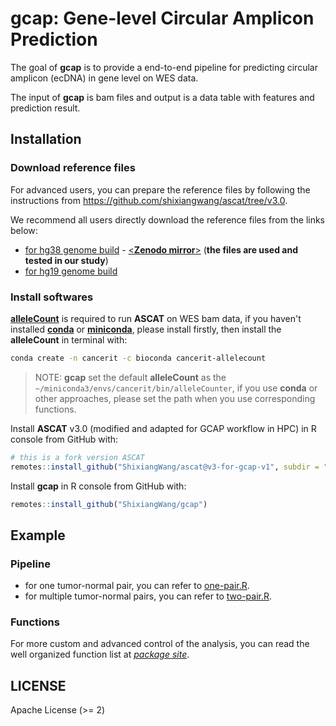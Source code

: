 # gcap: Gene-level Circular Amplicon Prediction

<!-- badges: start -->
<!-- badges: end -->

The goal of **gcap** is to provide a end-to-end pipeline for predicting
circular amplicon (ecDNA) in gene level on WES data.

The input of **gcap** is bam files and output is a data table with features and
prediction result.

## Installation

### Download reference files

For advanced users, you can prepare the reference files by following the instructions
from <https://github.com/shixiangwang/ascat/tree/v3.0>.

We recommend all users directly download the reference files from the links below:

- [for hg38 genome build](https://ora.ox.ac.uk/objects/uuid:08e24957-7e76-438a-bd38-66c48008cf52) - [<**Zenodo mirror**>](https://zenodo.org/record/5488942) (**the files are used and tested in our study**)
- [for hg19 genome build](https://ora.ox.ac.uk/objects/uuid:2c1fec09-a504-49ab-9ce9-3f17bac531bc)

### Install softwares

[**alleleCount**](https://github.com/cancerit/alleleCount) is required to run **ASCAT** on WES bam data,
if you haven't installed [**conda**](https://docs.conda.io/en/latest/) or [**miniconda**](https://docs.conda.io/en/latest/miniconda.html), please install firstly,
then install the **alleleCount** in terminal with:

```bash
conda create -n cancerit -c bioconda cancerit-allelecount
```

> NOTE: **gcap** set the default **alleleCount** as the `~/miniconda3/envs/cancerit/bin/alleleCounter`,
if you use **conda** or other approaches, please set the path when you use corresponding functions.

Install **ASCAT** v3.0 (modified and adapted for GCAP workflow in HPC) in R console from GitHub with:

```r
# this is a fork version ASCAT
remotes::install_github("ShixiangWang/ascat@v3-for-gcap-v1", subdir = "ASCAT")
```

Install **gcap** in R console from GitHub with:

```r
remotes::install_github("ShixiangWang/gcap")
```

## Example

### Pipeline

- for one tumor-normal pair, you can refer to [one-pair.R](https://github.com/ShixiangWang/gcap/blob/master/test-workflow/one-pair.R).
- for multiple tumor-normal pairs, you can refer to [two-pair.R](https://github.com/ShixiangWang/gcap/blob/master/test-workflow/two-pairs.R).

### Functions

For more custom and advanced control of the analysis, you can read the well
organized function list at [*package site*](https://shixiangwang.github.io/gcap/reference/index.html).


## LICENSE

Apache License (>= 2)
